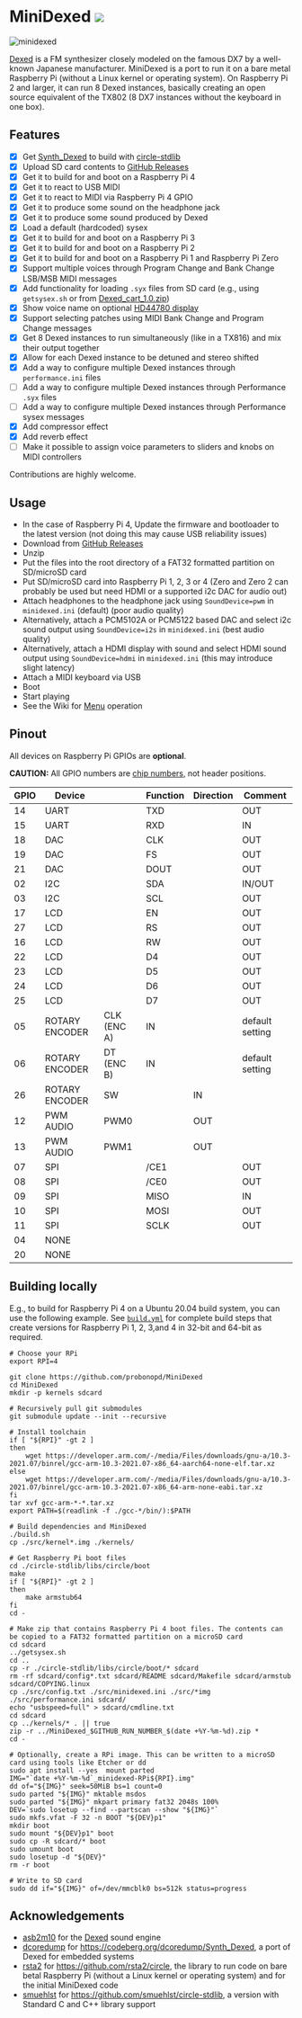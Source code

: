 # MiniDexed ![](https://github.com/probonopd/MiniDexed/actions/workflows/build.yml/badge.svg)

![minidexed](https://user-images.githubusercontent.com/2480569/161813414-bb156a1c-efec-44c0-802a-8926412a08e0.jpg)

[Dexed](https://asb2m10.github.io/dexed/) is a FM synthesizer closely modeled on the famous DX7 by a well-known Japanese manufacturer. MiniDexed is a port to run it on a bare metal Raspberry Pi (without a Linux kernel or operating system). On Raspberry Pi 2 and larger, it can run 8 Dexed instances, basically creating an open source equivalent of the TX802 (8 DX7 instances without the keyboard in one box).

## Features

- [x] Get [Synth_Dexed](https://codeberg.org/dcoredump/Synth_Dexed) to build with [circle-stdlib](https://github.com/smuehlst/circle-stdlib)
- [x] Upload SD card contents to [GitHub Releases](../../releases)
- [x] Get it to build for and boot on a Raspberry Pi 4
- [x] Get it to react to USB MIDI
- [x] Get it to react to MIDI via Raspberry Pi 4 GPIO
- [x] Get it to produce some sound on the headphone jack
- [x] Get it to produce some sound produced by Dexed
- [x] Load a default (hardcoded) sysex
- [x] Get it to build for and boot on a Raspberry Pi 3
- [x] Get it to build for and boot on a Raspberry Pi 2
- [x] Get it to build for and boot on a Raspberry Pi 1 and Raspberry Pi Zero
- [x] Support multiple voices through Program Change and Bank Change LSB/MSB MIDI messages
- [x] Add functionality for loading `.syx` files from SD card (e.g., using `getsysex.sh` or from [Dexed_cart_1.0.zip](http://hsjp.eu/downloads/Dexed/Dexed_cart_1.0.zip))
- [x] Show voice name on optional [HD44780 display](https://www.berrybase.de/sensoren-module/displays/alphanumerische-displays/alphanumerisches-lcd-16x2-gr-252-n/gelb)
- [x] Support selecting patches using MIDI Bank Change and Program Change messages
- [x] Get 8 Dexed instances to run simultaneously (like in a TX816) and mix their output together
- [x] Allow for each Dexed instance to be detuned and stereo shifted
- [x] Add a way to configure multiple Dexed instances through `performance.ini` files
- [ ] Add a way to configure multiple Dexed instances through Performance `.syx` files
- [ ] Add a way to configure multiple Dexed instances through Performance sysex messages
- [x] Add compressor effect
- [x] Add reverb effect
- [ ] Make it possible to assign voice parameters to sliders and knobs on MIDI controllers

Contributions are highly welcome.

## Usage

* In the case of Raspberry Pi 4, Update the firmware and bootloader to the latest version (not doing this may cause USB reliability issues)
* Download from [GitHub Releases](../../releases)
* Unzip
* Put the files into the root directory of a FAT32 formatted partition on SD/microSD card
* Put SD/microSD card into Raspberry Pi 1, 2, 3 or 4 (Zero and Zero 2 can probably be used but need HDMI or a supported i2c DAC for audio out)
* Attach headphones to the headphone jack using `SoundDevice=pwm` in `minidexed.ini` (default) (poor audio quality)
* Alternatively, attach a  PCM5102A or PCM5122 based DAC and select i2c sound output using `SoundDevice=i2s` in `minidexed.ini` (best audio quality)
* Alternatively, attach a HDMI display with sound and select HDMI sound output using `SoundDevice=hdmi` in `minidexed.ini` (this may introduce slight latency)
* Attach a MIDI keyboard via USB
* Boot
* Start playing
* See the Wiki for [Menu](https://github.com/probonopd/MiniDexed/wiki/Menu) operation


## Pinout

All devices on Raspberry Pi GPIOs are **optional**.

__CAUTION:__ All GPIO numbers are [chip numbers](https://pinout.xyz/), not header positions.

|GPIO | Device |  | Function | Direction | Comment|
|---|---|---|---|---|---|
|14 | UART |  | TXD |  | OUT |  | serial MIDI|
|15 | UART |  | RXD |  | IN |  | serial MIDI|
|18 | DAC |  | CLK |  | OUT|
|19 | DAC |  | FS |  | OUT|
|21 | DAC |  | DOUT |  | OUT|
|02 | I2C |  | SDA |  | IN/OUT |  | used by some DACs|
|03 | I2C |  | SCL |  | OUT |  | used by some DACs|
|17 | LCD |  | EN |  | OUT |  | default setting|
|27 | LCD |  | RS |  | OUT |  | default setting|
|16 | LCD |  | RW |  | OUT |  | default setting, optional|
|22 | LCD |  | D4 |  | OUT |  | default setting|
|23 | LCD |  | D5 |  | OUT |  | default setting|
|24 | LCD |  | D6 |  | OUT |  | default setting|
|25 | LCD |  | D7 |  | OUT |  | default setting|
|05 | ROTARY ENCODER | CLK (ENC A) | IN |  | default setting|
|06 | ROTARY ENCODER | DT (ENC B) | IN |  | default setting|
|26 | ROTARY ENCODER | SW |  | IN |  | default setting|
|12 | PWM AUDIO | PWM0 |  | OUT |  | on Raspberry Pi Zero|
|13 | PWM AUDIO | PWM1 |  | OUT |  | on Raspberry Pi Zero|
|07 | SPI |  | /CE1 |  | OUT |  | reserved|
|08 | SPI |  | /CE0 |  | OUT |  | reserved|
|09 | SPI |  | MISO |  | IN |  | reserved|
|10 | SPI |  | MOSI |  | OUT |  | reserved|
|11 | SPI |  | SCLK |  | OUT |  | reserved|
|04 | NONE |  |  |  |  |  | can generate clock signal|
|20 | NONE |  |  |  |  |  | may be used for DAC DIN|

## Building locally

E.g., to build for Raspberry Pi 4 on a Ubuntu 20.04 build system, you can use the following example. See [`build.yml`](../../tree/main/.github/workflows/build.yml) for complete build steps that create versions for Raspberry Pi 1, 2, 3,and 4 in 32-bit and 64-bit as required.

```
# Choose your RPi
export RPI=4

git clone https://github.com/probonopd/MiniDexed
cd MiniDexed
mkdir -p kernels sdcard

# Recursively pull git submodules
git submodule update --init --recursive

# Install toolchain
if [ "${RPI}" -gt 2 ]
then
	wget https://developer.arm.com/-/media/Files/downloads/gnu-a/10.3-2021.07/binrel/gcc-arm-10.3-2021.07-x86_64-aarch64-none-elf.tar.xz
else
	wget https://developer.arm.com/-/media/Files/downloads/gnu-a/10.3-2021.07/binrel/gcc-arm-10.3-2021.07-x86_64-arm-none-eabi.tar.xz
fi
tar xvf gcc-arm-*-*.tar.xz 
export PATH=$(readlink -f ./gcc-*/bin/):$PATH

# Build dependencies and MiniDexed
./build.sh
cp ./src/kernel*.img ./kernels/

# Get Raspberry Pi boot files
cd ./circle-stdlib/libs/circle/boot
make
if [ "${RPI}" -gt 2 ]
then
	make armstub64
fi
cd -

# Make zip that contains Raspberry Pi 4 boot files. The contents can be copied to a FAT32 formatted partition on a microSD card
cd sdcard
../getsysex.sh
cd ..
cp -r ./circle-stdlib/libs/circle/boot/* sdcard
rm -rf sdcard/config*.txt sdcard/README sdcard/Makefile sdcard/armstub sdcard/COPYING.linux
cp ./src/config.txt ./src/minidexed.ini ./src/*img ./src/performance.ini sdcard/
echo "usbspeed=full" > sdcard/cmdline.txt
cd sdcard
cp ../kernels/* . || true
zip -r ../MiniDexed_$GITHUB_RUN_NUMBER_$(date +%Y-%m-%d).zip *
cd -

# Optionally, create a RPi image. This can be written to a microSD card using tools like Etcher or dd
sudo apt install --yes  mount parted
IMG="`date +%Y-%m-%d`_minidexed-RPi${RPI}.img"
dd of="${IMG}" seek=50MiB bs=1 count=0
sudo parted "${IMG}" mktable msdos
sudo parted "${IMG}" mkpart primary fat32 2048s 100%
DEV=`sudo losetup --find --partscan --show "${IMG}"`
sudo mkfs.vfat -F 32 -n BOOT "${DEV}p1"
mkdir boot
sudo mount "${DEV}p1" boot
sudo cp -R sdcard/* boot
sudo umount boot
sudo losetup -d "${DEV}"
rm -r boot

# Write to SD card
sudo dd if="${IMG}" of=/dev/mmcblk0 bs=512k status=progress
```

## Acknowledgements

* [asb2m10](https://github.com/asb2m10/dexed) for the [Dexed](https://github.com/asb2m10/dexed) sound engine
* [dcoredump](https://github.com/dcoredump) for https://codeberg.org/dcoredump/Synth_Dexed, a port of Dexed for embedded systems
* [rsta2](https://github.com/rsta2) for https://github.com/rsta2/circle, the library to run code on bare betal Raspberry Pi (without a Linux kernel or operating system) and for the initial MiniDexed code 
* [smuehlst](https://github.com/smuehlst) for https://github.com/smuehlst/circle-stdlib, a version with Standard C and C++ library support
